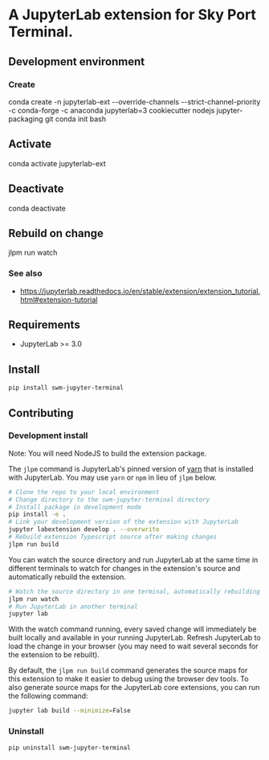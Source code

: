 # A JupyterLab extension for Sky Port Terminal.


## Development environment

### Create
conda create -n jupyterlab-ext --override-channels --strict-channel-priority -c conda-forge -c anaconda jupyterlab=3 cookiecutter nodejs jupyter-packaging git
conda init bash

## Activate
conda activate jupyterlab-ext

## Deactivate
conda deactivate

## Rebuild on change
jlpm run watch

### See also
* https://jupyterlab.readthedocs.io/en/stable/extension/extension_tutorial.html#extension-tutorial


## Requirements

* JupyterLab >= 3.0

## Install

```bash
pip install swm-jupyter-terminal
```


## Contributing

### Development install

Note: You will need NodeJS to build the extension package.

The `jlpm` command is JupyterLab's pinned version of
[yarn](https://yarnpkg.com/) that is installed with JupyterLab. You may use
`yarn` or `npm` in lieu of `jlpm` below.

```bash
# Clone the repo to your local environment
# Change directory to the swm-jupyter-terminal directory
# Install package in development mode
pip install -e .
# Link your development version of the extension with JupyterLab
jupyter labextension develop . --overwrite
# Rebuild extension Typescript source after making changes
jlpm run build
```

You can watch the source directory and run JupyterLab at the same time in different terminals to watch for changes in the extension's source and automatically rebuild the extension.

```bash
# Watch the source directory in one terminal, automatically rebuilding when needed
jlpm run watch
# Run JupyterLab in another terminal
jupyter lab
```

With the watch command running, every saved change will immediately be built locally and available in your running JupyterLab. Refresh JupyterLab to load the change in your browser (you may need to wait several seconds for the extension to be rebuilt).

By default, the `jlpm run build` command generates the source maps for this extension to make it easier to debug using the browser dev tools. To also generate source maps for the JupyterLab core extensions, you can run the following command:

```bash
jupyter lab build --minimize=False
```

### Uninstall

```bash
pip uninstall swm-jupyter-terminal
```

